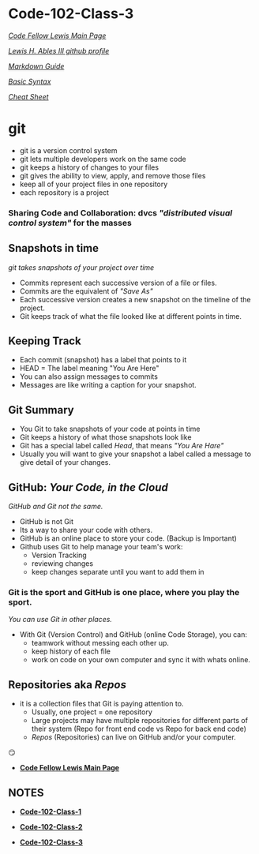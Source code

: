 # Code-102-Class-3

*[Code Fellow Lewis Main Page](https://lewable3d.github.io/Reading-Notes/)*
       
*[Lewis H. Ables III github profile](https://github.com/Lewable3d)*

*[Markdown Guide](https://www.markdownguide.org/getting-started/)*        

*[Basic Syntax](https://www.markdownguide.org/basic-syntax/)*

*[Cheat Sheet](https://github.com/ohmyzsh/ohmyzsh/wiki/Cheatsheet)*

# git 

- git is a version control system
- git lets multiple developers work on the same code
- git keeps a history of changes to your files
- git gives the ability to view, apply, and remove those files
- keep all of your project files in one repository
- each repository is a project

### Sharing Code and Collaboration: dvcs *"distributed visual control system"* for the masses

## Snapshots in time

*git takes snapshots of your project over time*

- Commits represent each successive version of a file or files.
- Commits are the equivalent of *"Save As"*
- Each successive version creates a new snapshot on the timeline of the project.
- Git keeps track of what the file looked like at different points in time.

## Keeping Track

- Each commit (snapshot) has a label that points to it
- HEAD = The label meaning "You Are Here"
- You can also assign messages to commits
- Messages are like writing a caption for your snapshot.

## Git Summary

- You Git to take snapshots of your code at points in time
- Git keeps a history of what those snapshots look like
- Git has a special label called *Head*, that means *"You Are Hare"*
- Usually you will want to give your snapshot a label called a message to give detail of your changes.

## GitHub: *Your Code, in the Cloud*

*GitHub and Git not the same.* 

- GitHub is not Git
- Its a way to share your code with others.
- GitHub is an online place to store your code. (Backup is Important)
- Github uses Git to help manage your team's work:
  - Version Tracking
  - reviewing changes
  - keep changes separate until you want to add them in 

### Git is the sport and GitHub is one place, where you play the sport. 
*You can use Git in other places.*
- With Git (Version Control) and GitHub (online Code Storage), you can:
  - teamwork without messing each other up.
  - keep history of each file
  - work on code on your own computer and sync it with whats online.

## Repositories aka *Repos*

- it is a collection files that Git is paying attention to.
  - Usually, one project = one repository
  - Large projects may have multiple repositories for different parts of their system (Repo for front end code vs Repo for back end code)
  - *Repos* (Repositories) can live on GitHub and/or your computer.


:smirk:

- **[Code Fellow Lewis Main Page](https://lewable3d.github.io/Reading-Notes/)**

## NOTES

- **[Code-102-Class-1](https://lewable3d.github.io/Reading-Notes/Class%2001)**

- **[Code-102-Class-2](https://lewable3d.github.io/Reading-Notes/Class%2002)**

- **[Code-102-Class-3](https://lewable3d.github.io/Reading-Notes/Class%2003)**


